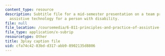 ```yaml
---
content_type: resource
description: Subtitle file for a mid-semester presentation on a team project to develop
  assistive technology for a person with disability.
file: null
file_location: /coursemedia/6-811-principles-and-practice-of-assistive-technology-fall-2014/cfa74c4283bdd317abb98902135d8806_EWjWv1YBB7A.srt
file_type: application/x-subrip
resourcetype: Other
title: 3play caption file
uid: cfa74c42-83bd-d317-abb9-8902135d8806
---
```

